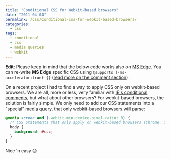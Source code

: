 ```yaml
---
title: "Conditional CSS for Webkit-based browsers"
date: "2011-04-04"
permalink: /css/conditional-css-for-webkit-based-browsers/
categories:
  - css
tags:
  - conditional
  - css
  - media queries
  - webkit
---
```


**Edit**: Please keep in mind that the below code works also on [MS Edge](#comment-47906). You can re-write **MS Edge** specific CSS using `@supports (-ms-accelerator:true) {}` ([read more on the comment section](#comment-47907)).

On a recent project I had to find a way to apply CSS only on webkit-based browsers. We are all, more or less, very familiar with [IE's conditional comments](http://www.quirksmode.org/css/condcom.html "IE conditional comments"), but what about other browsers? For webkit-based browsers, the solution is fairly simple. We only need to add our CSS statements into a "special" [media query](http://www.w3.org/TR/css3-mediaqueries/ "W3C Media Queries"), that only webkit-based browsers will parse:

```css
@media screen and (-webkit-min-device-pixel-ratio: 0) {
  /* CSS Statements that only apply on webkit-based browsers (Chrome, Safari, etc.) */
  body {
    background: #ccc;
  }
}
```

Nice 'n easy 😉
